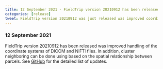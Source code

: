 ```yaml
---
title: 12 September 2021 - FieldTrip version 20210912 has been released
categories: [release]
tweet: FieldTrip version 20210912 was just released was improved coordinate system handling for DICOM/NIFTI, new parcellation-based clustering functionality and many more fixes. See http://www.fieldtriptoolbox.org/#12-september-2021
---
```


### 12 September 2021

FieldTrip version [20210912](http://github.com/fieldtrip/fieldtrip/releases/tag/20210912) has been released was improved handling of the coordinate systems of DICOM and NIFTI files. In addition, cluster neighboring can be done using based on the spatial relationship between parcels. See [GitHub](https://github.com/fieldtrip/fieldtrip/compare/20210904...20210912) for the detailed list of updates.
